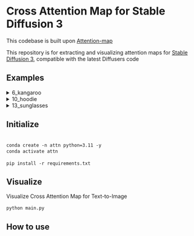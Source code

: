 # Cross Attention Map for Stable Diffusion 3
This codebase is built upon [Attention-map](https://github.com/wooyeolBaek/attention-map)


This repository is for extracting and visualizing attention maps for [Stable Diffusion 3](https://huggingface.co/stabilityai/stable-diffusion-3-medium-diffusers), compatible with the latest Diffusers code 


## Examples

<!-- <img src="./assets/t2i.png" alt="attn_map">
<img src="./assets/attn_maps.png" alt="attn_map"> -->


<details>
<summary>6_kangaroo</summary>
<div markdown="1">

<img src="./asset/original.png" alt="a beer with a deer's antler">

</div>
</details>


<details>
<summary>10_hoodie</summary>
<div markdown="1">

<img src="./asset/body.png" alt="a beer body">

</div>
</details>


<details>
<summary>13_sunglasses</summary>
<div markdown="1">

<img src="./asset/antler.png" alt="deer's antler">

</div>
</details>


## Initialize
```shell

conda create -n attn python=3.11 -y
conda activate attn

pip install -r requirements.txt
```

## Visualize
Visualize Cross Attention Map for Text-to-Image
```shell
python main.py
```

## How to use